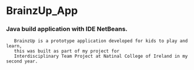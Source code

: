 # BrainzUp_App

### Java build application with IDE NetBeans.
       
       BrainzUp is a prototype application developed for kids to play and learn,
       this was built as part of my project for           
       Interdisciplinary Team Project at Natinal College of Ireland in my second year.


